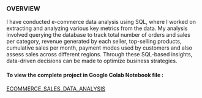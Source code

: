 ### OVERVIEW 
I have conducted e-commerce data analysis using SQL, where I worked on extracting and analyzing various key metrics from the data. My analysis involved querying the database to track total number of orders and sales per category, revenue generated by each seller, top-selling products, cumulative sales per month, payment modes used by customers and also assess sales across different regions. Through these SQL-based insights, data-driven decisions can be made to optimize business strategies.
#### To view the complete project in Google Colab Notebook file :
[ECOMMERCE_SALES_DATA_ANALYSIS](https://colab.research.google.com/drive/1madMxHvbjiAjB1eta8Tsjgc9NMtRQ9rg)
